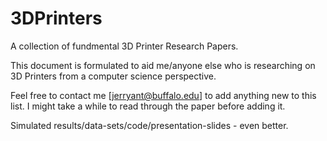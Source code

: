 # 3DPrinters
A collection of fundmental 3D Printer Research Papers.

This document is formulated to aid me/anyone else who is researching on 3D Printers from a computer science perspective.

Feel free to contact me [jerryant@buffalo.edu] to add anything new to this list. I might take a while to read through the paper before adding it. 

Simulated results/data-sets/code/presentation-slides - even better.
